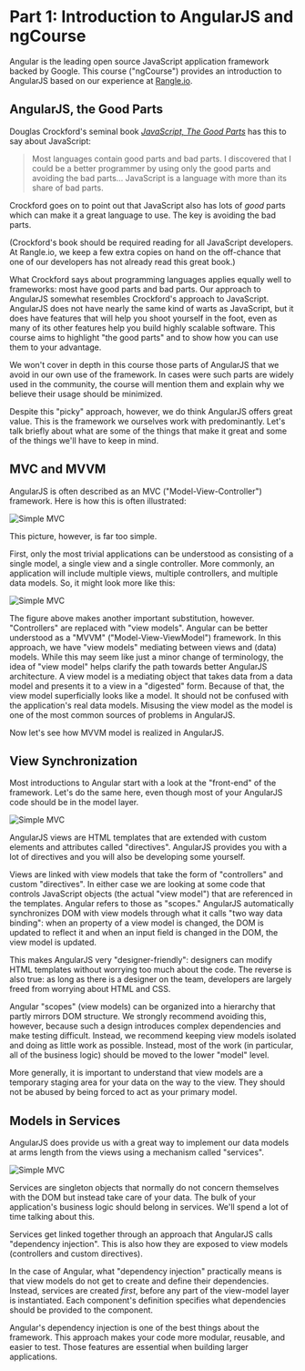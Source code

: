 # Part 1: Introduction to AngularJS and ngCourse

Angular is the leading open source JavaScript application framework backed by
Google. This course ("ngCourse") provides an introduction to AngularJS based
on our experience at [Rangle.io](http://rangle.io).

## AngularJS, the Good Parts

Douglas Crockford's seminal book
_[JavaScript, The Good Parts](http://www.amazon.ca/JavaScript-Good-Parts-Douglas-Crockford/dp/0596517742)_
has this to say about JavaScript:

> Most languages contain good parts and bad parts. I discovered that I could
> be a better programmer by using only the good parts and avoiding the bad
> parts... JavaScript is a language with more than its share of bad parts.

Crockford goes on to point out that JavaScript also has lots of _good_ parts which
can make it a great language to use. The key is avoiding the bad parts.

(Crockford's book should be required reading for all JavaScript developers. At
Rangle.io, we keep a few extra copies on hand on the off-chance that one of our
developers has not already read this great book.)

What Crockford says about programming languages applies equally well to
frameworks: most have good parts and bad parts. Our approach to AngularJS
somewhat resembles Crockford's approach to JavaScript. AngularJS does not have
nearly the same kind of warts as JavaScript, but it does have features that
will help you shoot yourself in the foot, even as many of its other features
help you build highly scalable software. This course aims to highlight "the
good parts" and to show how you can use them to your advantage.

We won't cover in depth in this course those parts of AngularJS that we avoid
in our own use of the framework. In cases were such parts are widely used in
the community, the course will mention them and explain why we believe their
usage should be minimized.

Despite this "picky" approach, however, we do think AngularJS offers great
value. This is the framework we ourselves work with predominantly. Let's talk
briefly about what are some of the things that make it great and some of the
things we'll have to keep in mind.

## MVC and MVVM

AngularJS is often described as an MVC ("Model-View-Controller") framework.
Here is how this is often illustrated:

![Simple MVC](https://raw.githubusercontent.com/rangle/ngcourse/master/handout/images/simple-mvc.gif)

This picture, however, is far too simple.

First, only the most trivial applications can be understood as
consisting of a single model, a single view and a single controller. More
commonly, an application will include multiple views, multiple controllers,
and multiple data models. So, it might look more like this:

![Simple MVC](https://raw.githubusercontent.com/rangle/ngcourse/master/handout/images/mvvm-initial.gif)

The figure above makes another important substitution, however. "Controllers"
are replaced with "view models". Angular can be better understood as a "MVVM"
("Model-View-ViewModel") framework. In this approach, we have "view models"
mediating between views and (data) models. While this may seem like just a
minor change of terminology, the idea of "view model" helps clarify the path
towards better AngularJS architecture. A view model is a mediating object that
takes data from a data model and presents it to a view in a "digested" form.
Because of that, the view model superficially looks like a model. It should
not be confused with the application's real data models. Misusing the view
model as the model is one of the most common sources of problems in AngularJS.

Now let's see how MVVM model is realized in AngularJS.

## View Synchronization

Most introductions to Angular start with a look at the "front-end" of the
framework. Let's do the same here, even though most of your AngularJS code
should be in the model layer.

![Simple MVC](https://raw.githubusercontent.com/rangle/ngcourse/master/handout/images/mvvm-front-end.gif)

AngularJS views are HTML templates that are extended with custom elements and
attributes called "directives". AngularJS provides you with a lot of
directives and you will also be developing some yourself.

Views are linked with view models that take the form of "controllers" and
custom "directives". In either case we are looking at some code that controls
JavaScript objects (the actual "view model") that are referenced in the
templates. Angular refers to those as "scopes." AngularJS automatically
synchronizes DOM with view models through what it calls "two way data
binding": when an property of a view model is changed, the DOM is updated to
reflect it and when an input field is changed in the DOM, the view model is
updated.

This makes AngularJS very "designer-friendly": designers can modify HTML
templates without worrying too much about the code. The reverse is also true:
as long as there is a designer on the team, developers are largely freed from
worrying about HTML and CSS.

Angular "scopes" (view models) can be organized into a hierarchy that partly
mirrors DOM structure. We strongly recommend avoiding this, however, because
such a design introduces complex dependencies and make testing difficult.
Instead, we recommend keeping view models isolated and doing as little work as
possible. Instead, most of the work (in particular, all of the business logic)
should be moved to the lower "model" level.

More generally, it is important to understand that view models are a temporary
staging area for your data on the way to the view. They should not be abused
by being forced to act as your primary model.

## Models in Services

AngularJS does provide us with a great way to implement our data models at
arms length from the views using a mechanism called "services".

![Simple MVC](https://raw.githubusercontent.com/rangle/ngcourse/master/handout/images/mvvm-final.gif)

Services are singleton objects that normally do not concern themselves with
the DOM but instead take care of your data. The bulk of your application's
business logic should belong in services. We'll spend a lot of time talking
about this.

Services get linked together through an approach that AngularJS calls
"dependency injection". This is also how they are exposed to view models
(controllers and custom directives).

In the case of Angular, what "dependency injection" practically means is that
view models do not get to create and define their dependencies. Instead,
services are created _first_, before any part of the view-model layer is
instantiated. Each component's definition specifies what dependencies should
be provided to the component.

Angular's dependency injection is one of the best things about the framework.
This approach makes your code more modular, reusable, and easier to test.
Those features are essential when building larger applications.
